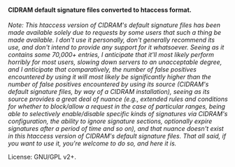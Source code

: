 #### CIDRAM default signature files converted to htaccess format.

*Note: This htaccess version of CIDRAM's default signature files has been made available solely due to requests by some users that such a thing be made available. I don't use it personally, don't generally recommend its use, and don't intend to provide any support for it whatsoever. Seeing as it contains some 70,000+ entries, I anticipate that it'll most likely perform horribly for most users, slowing down servers to an unacceptable degree, and I anticipate that comparatively, the number of false positives encountered by using it will most likely be significantly higher than the number of false positives encountered by using its source (CIDRAM's default signature files, by way of a CIDRAM installation), seeing as its source provides a great deal of nuance (e.g., extended rules and conditions for whether to block/allow a request in the case of particular ranges, being able to selectively enable/disable specific kinds of signatures via CIDRAM's configuration, the ability to ignore signature sections, optionally expire signatures after a period of time and so on), and that nuance doesn't exist in this htaccess version of CIDRAM's default signature files. That all said, if you want to use it, you're welcome to do so, and here it is.*

License: GNU/GPL v2+.

